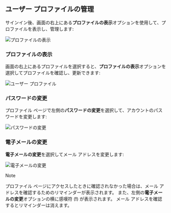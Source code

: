 ## <a name="manage-user-profile"></a>ユーザー プロファイルの管理

サインイン後、画面の右上にある**プロファイルの表示**オプションを使用して、プロファイルを表示し、管理します:

![プロファイルの表示](..\media\portal-user-signout.png)

### <a name="view-profile"></a>プロファイルの表示

画面の右上にあるプロファイルを選択すると、**プロファイルの表示**オプションを選択してプロファイルを確認し、更新できます:

![ユーザー プロファイル](..\media\portal-user-profile.png)

### <a name="change-password"></a>パスワードの変更

プロファイル ページで左側の**パスワードの変更**を選択して、アカウントのパスワードを変更します:

![パスワードの変更](..\media\portal-user-change-password.png)

### <a name="change-email"></a>電子メールの変更

**電子メールの変更**を選択してメール アドレスを変更します:

![電子メールの変更](..\media\portal-user-change-email.png)

> [!NOTE]
> プロファイル ページにアクセスしたときに確認されなかった場合は、メール アドレスを確認するためのリマインダーが表示されます。 また、左側の**電子メールの変更**オプションの横に感嘆符 (**!**) が表示されます。 メール アドレスを確認するとリマインダーは消えます。
